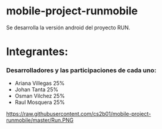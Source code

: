 # mobile-project-runmobile
Se desarrolla la versión android del proyecto RUN.  

# Integrantes:  
### Desarrolladores y las participaciones de cada uno:
- Ariana Villegas 25%  
- Johan Tanta     25%  
- Osman Vilchez   25%  
- Raul Mosquera   25%  

https://raw.githubusercontent.com/cs2b01/mobile-project-runmobile/master/Run.PNG


  

